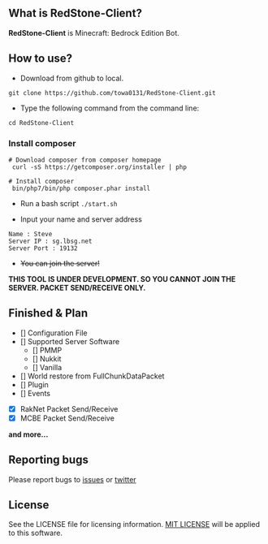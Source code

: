 ## What is RedStone-Client?
**RedStone-Client** is Minecraft: Bedrock Edition Bot.

## How to use?
- Download from github to local.
```
git clone https://github.com/towa0131/RedStone-Client.git
```
- Type the following command from the command line:

 `cd RedStone-Client`
### Install composer
```
# Download composer from composer homepage
 curl -sS https://getcomposer.org/installer | php

# Install composer
 bin/php7/bin/php composer.phar install
```
- Run a bash script
`./start.sh`

- Input your name and server address
```
Name : Steve
Server IP : sg.lbsg.net
Server Port : 19132
```
- ~~You can join the server!~~

**THIS TOOL IS UNDER DEVELOPMENT. SO YOU CANNOT JOIN THE SERVER.
PACKET SEND/RECEIVE ONLY.**

## Finished & Plan
 - [] Configuration File
 - [] Supported Server Software
   - [] PMMP
   - [] Nukkit
   - [] Vanilla
 - [] World restore from FullChunkDataPacket
 - [] Plugin
 - [] Events
 - [x] RakNet Packet Send/Receive
 - [x] MCBE Packet Send/Receive

**and more...**

## Reporting bugs
Please report bugs to [issues](https://github.com/towa0131/RedStone-Client/issues/new) or [twitter](https://twitter.com/towa_towa0131)

## License
See the LICENSE file for licensing information. [MIT LICENSE](https://opensource.org/licenses/MIT) will be applied to this software.